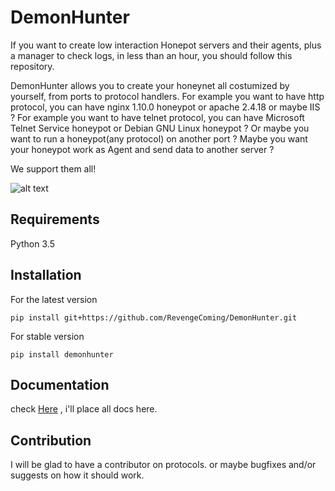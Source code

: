 # DemonHunter

If you want to create low interaction Honepot servers and their agents, plus a manager to check logs, in less than an hour, you should follow this repository.

DemonHunter allows you to create your honeynet all costumized by yourself, from ports to protocol handlers.
For example you want to have http protocol, you can have nginx 1.10.0 honeypot or apache 2.4.18 or maybe IIS ?
For example you want to have telnet protocol, you can have Microsoft Telnet Service honeypot or Debian GNU Linux honeypot ?
Or maybe you want to run a honeypot(any protocol) on another port ?
Maybe you want your honeypot work as Agent and send data to another server ?

We support them all!

![alt text](https://cloud.githubusercontent.com/assets/23046907/26075182/9e23721c-39c9-11e7-87fd-53e9633a02d1.jpg)


## Requirements
Python 3.5

## Installation

For the latest version
```
pip install git+https://github.com/RevengeComing/DemonHunter.git
```
For stable version
```
pip install demonhunter
```

## Documentation

check [Here](https://revengecoming.github.io/DemonHunter/) , i'll place all docs here.

## Contribution

I will be glad to have a contributor on protocols. or maybe bugfixes and/or suggests on how it should work.
